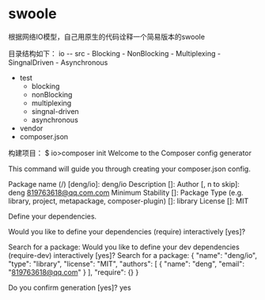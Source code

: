 # swoole
根据网络IO模型，自己用原生的代码诠释一个简易版本的swoole

目录结构如下：
io
  -- src
       - Blocking
       - NonBlocking 
       - Multiplexing 
       - SingnalDriven 
       - Asynchronous 
  - test
      - blocking 
      - nonBlocking 
      - multiplexing
      - singnal-driven 
      - asynchronous 
  - vendor 
  - composer.json

构建项目：
$ io>composer init 
  Welcome to the Composer config generator 
  
  This command will guide you through creating your composer.json config. 
  
  Package name (<vendor>/<name>) [deng/io]: deng/io
  Description []: 
  Author [, n to skip]: deng <819763618@qq.com.com> 
  Minimum Stability []: 
  Package Type (e.g. library, project, metapackage, composer-plugin) []: library 
  License []: MIT
  
  Define your dependencies. 
  
  Would you like to define your dependencies (require) interactively [yes]? 
  
  Search for a package: 
  Would you like to define your dev dependencies (require-dev) interactively [yes]? 
  Search for a package:
  {
    "name": "deng/io", 
    "type": "library", 
    "license": "MIT",
    "authors": [ 
        { "name": "deng", 
          "email": "819763618@qq.com" 
        }
      ],
      "require": {}
   }
   
   Do you confirm generation [yes]? yes
  
  
  
  
  
